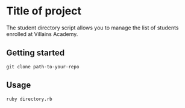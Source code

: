# Title of project

The student directory script allows you to manage the list of students enrolled at Villains Academy.

## Getting started

`git clone path-to-your-repo`


## Usage

```shell
ruby directory.rb
```



